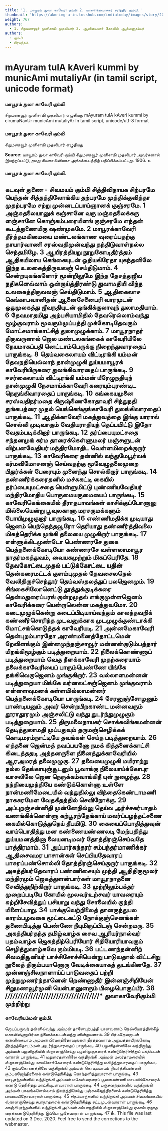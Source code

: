 ```yaml
---
title: '1. மாயூரம் துலா காவேரி கும்மி 2. மாணிக்கவாசகர் சரித்திர கும்மி.'
thumbnail: 'https://akm-img-a-in.tosshub.com/indiatoday/images/story/201911/saffron-770x433.jpeg?NbdQ1v2j67d5MD8B8kZ1Vck7M6rseCRO'
weight: 767
authors:
  - 1. சிறுமணவூர் முனிசாமி முதலியார் 2. ஆவிடையார் கோவில் ஆத்மனாதய்யர்
authors:
  - கும்மி
  - பிரபந்தம்
---
```


# mAyuram tulA kAveri kummi by municAmi mutaliyAr (in tamil script, unicode format)



### மாயூரம் துலா காவேரி கும்மி
சிறுமணவூர் முனிசாமி முதலியார் எழுதியது
mAyuram tulA kAveri kummi
by cirumaNavUr municAmi mutaliyAr
In tamil script, unicode/utf-8 format



### மாயூரம் துலா காவேரி கும்மி
சிறுமணவூர் முனிசாமி முதலியார் எழுதியது

**Source:**
மாயூரம் துலா காவேரி கும்மி
சிறுமணவூர் முனிசாமி முதலியார்
அவர்களால் இயற்றப்பட்டு,
தமது சிவகாமிவிலாச அச்சுக்கூடத்திற் பதிப்பிக்கப்பட்டது.
1906.
உ

### மாயூரம் துலா காவேரி கும்மி.

கடவுள் துணை - சிவமயம்
கும்மி
சித்திவிநாயக சிற்பரமே யெந்தன்
சித்தத்திலோங்கிய தற்பரமே
முத்திக்குவித்தா முதற்பரமே சற்று
முன்னடப்பாய்ஞானக் குஞ்சரமே. 1
அஞ்சுதலையானுக் கஞ்சானே வரு
மஞ்சுதலைக்கரு ளஞ்சானே
கொஞ்சும்பரையிளங் குஞ்சரமே எந்தன்
கூடத்துணையிரு ஷண்முகமே. 2
மாயூரக்காவேரி தீர்த்தமகிமையை
மண்டலங்காண வுரைப்பதற்கு
தாயார்வாணி சரஸ்வதிமுன்வந்து
தந்திடுவாள்நல்ல செந்தமிழே. 3
ஆயிரத்தியறு நூறுகோடிதீர்த்தம்
ஆதிகயிலாய கெங்கையுடன்
ஓதியகிரேதா யுகந்தனிலே இந்த
உலகைத்திருவலஞ் செய்திடுமாம். 4
சென்றயுகங்களோர் மூன்றிலுமே இந்த
தேசத்துஜீவ நதிகளெல்லாம்
ஒன்றாய்த்திரண்டு துலாமதியி லிந்த
உலகைத்திருவலஞ் செய்திடுமாம். 5
ஆதிகைலாச கெங்காபவானிதன்
ஆனைசேனைபரி வாரமுடன்
ஓதுமுலகத்து ஜீவநதியுடன்
ஒங்கிக்குலாவுந் துலாமதியாம். 6
தேவமாதமிது அற்பசியாமிதில்
தேவரெல்லாம்வந்து மூழ்குவராம்
மூவரும்முப்பத்தி முக்கோடிதேவரும்
மோட்சமாங்காட்சித் துலாமுழுக்காம். 7
மாயூரநாதர் திருவருளால் ஜெல
மண்டலகங்கைக் காவேரியிலே
நேயமாகப்பதி னெட்டாம்பெருக்கு
நிறைந்துவாரதைப் பாருங்கடி. 8
தெய்வகைலாயம் விட்டிரங்கி யம்மன்
தேவநதியெல்லாந் தான்முழுகி
துய்யமாயூரக் காவேரியிருகரை
துலங்கிவாரதைப் பாருங்கடி. 9
ஈசர்கைலாயம் விட்டிரங்கி யம்மன்
யீரேழுநதியுந் தான்முழுகி
நேசமாய்க்காவேரி கரையும்புரண்டிட
நெருங்கிவாரதைப் பாருங்கடி. 10
கங்கையமுனை சரஸ்வதிநர்மதை
கிருஷ்ணைகோதாவரி சிந்துநதி
துங்கபத்ரை முதல் யெங்கெங்குங்காவேரி
துலங்கிவாரதைப் பாருங்கடி. 11
ஆதிக்காவேரி மகத்துவத்தை இங்கு
யாரால் சொல்லி முடிவாகும்
வேதியராதியுந் தெப்பமிட்டு இதோ
வேதம்படிக்கிறார் பாருங்கடி. 12
தர்ப்பையுமட்சதை சந்தனமுங் கர்ம
தாரைக்கெள்ளுமலர் மஞ்சளுடன்
விற்பனவேதியர் மந்திரமோதிட
வெள்ளமிறைக்குறார் பாருங்கடி. 13
காவேரிகரை தன்னில் வந்துமேபூர்வக்
கர்மவிமோசனஞ் செய்வதற்கு
மூவேழுதலைமுறை பிதுர்க்கள் பேரையும்
முனைந்து சொல்கிறார் பாருங்கடி. 14
தண்ணீர்க்கரைதனில் மச்சுகட்டி கையில்
தர்ப்பையுமட்சதை யெள்ளுமிட்டு
புண்ணியவேதியர் மந்திரமோதிய
பொருமையருமையைப் பாருங்கடி. 15
காவேரிகெங்கையில் தீராதபாவங்கள்
காசிக்குப்போனாலு மில்லையென்று
பூவுலகாளு மரசருமக்களும்
போயிமுழுகுறார் பாருங்கடி. 16
எண்ணிமதிக்க முடியாது ஜெனம்
யெந்தெந்தவூரோ தெரியாது
தண்ணீர்த்திவலை மிகத்தெரிக்க முங்கி
தலையை முழுகிறார் பாருங்கடி. 17
எள்ளுக்கிடமுண்டோ பெண்ணரசே துகை
யெத்தனைக்கோடியோ கண்ணரசே
வள்ளலாமாயூர நாதர்மகத்துவம்,
வையகமுற்றும் மிகப்பெரிதே. 18
தேவகோட்டைமுதல் பட்டுக்கோட்டை யதின்
தென்கரைமட்டக் குளம்புமுதல்
தேவசைலநெல் வேலிதிருச்செந்தூர்
தெய்வஸ்தலத்துப் பலஜெனமும். 19
சிங்கைசிலோனெட்டு தூத்துக்குடிக்கரை
தென்மதுரைப்பரங் குன்றமுதல்
எங்குமுள்ளஜெனம் காவேரிக்கரை
யென்றாலென்ன மகத்துவமோ. 20
கடைமுழுக்கென்று கடைப்பிடியாய்வந்தும்
காலந்தவறிக் கண்ணீர்சொரிந்த
முடவனுக்காக முடமுழுக்குண்டாக்கி
மோட்சங்கொடுத்தக் காவேரியடி. 21
அன்னமேகாவேரி தென்புறம்பாரதோ
அரண்மனைத்தோட்டமென் றேவிளங்கும்
இன்னமுந்தஞ்சாவூர் மன்னன்குடும்பத்தார்
யிறங்கிமூழ்கும் படித்துறையாம். 22
நிலைக்கொண்ணாப் படித்துறையாம் வெகு
நீளக்காவேரி முதற்கரையாம்
தலைக்காவேரியைப் பாரும்பெண்ணே யிங்கே
தங்கிவெகுஜெனம் முங்குகிறார். 23
வல்லாளமன்னன் படித்துறையா மிங்கே
வர்னலட்சஞ்ஜெனம் முங்குவராம்
எள்ளளவுமனக் கள்ளமில்லாமன்னர்
யெத்தனைக்கோடியோ பாருங்கடி. 24
சேரனுஞ்சோழனும் பாண்டியனும் அவர்
சென்றபிறகாண்ட மன்னவரும்
தூராதூரமும் அஞ்சலிட்டு வந்து
துடர்ந்துமுழுகும் படித்துறையாம். 25
திருமலைநாயகர் சொக்கலிங்கமன்னன்
தேடித்துலாமதி முப்பதுவும்
தருமஞ்செழிக்கக் கொடிமரம்நாட்டியே
தவங்கள் செய்த படித்துறையாம். 26
எத்தனை ஜென்மத் தவப்பயனோ நமக்
கித்தனைக்காட்சி கிடைத்ததடி
அத்தனருளை நினைத்துக்காவேரியில்
ஆரஅமரத் தலைமுழுகு. 27
தலையைமுழுகி மயிராற்று நல்ல
தேங்காயுஞ்சூடனும் பூவாங்கு
நிலையாய்க்கோபுர வாசலிலே ஜென
நெருக்கம்வாங்கிநீ யுள் நுழைந்து. 28
நந்தியைமுந்தியே கண்டுக்கொள்ளு உள்ளே
நான்மணிமேடையில் வந்துதில்லு
விந்தைகெண்டாமணி நாகசுரமேள
வேதகீதத்தில் செவிநோக்கு. 29
அப்புறஞ்சன்னிதி முன்னேநில்லு தெய்வ
அர்ச்சகர்பாதம் வணங்கிக்கொள்ளு
கற்பூரந்தேங்காய் மலர்ப்பழந்தட்சணை
கையில்கொடுத்துநெய் தீபமிடு. 30
கையைப்பொதித்துவுன் வாய்பொதித்து மன
கண்ணையண்ணலடி மேற்பதித்து
துய்யமனத்தினா லையனடிமலர்
தோத்திரஞ்செய்வதே பாத்திரமாம். 31
அப்பார்சுந்தரர் சம்பந்தர்மாணிக்கர்
ஆதிசைவமர பாசான்கள்
செப்பியதேவாரப் பாசுரப்பண்சொல்லி
தோத்திரஞ்செய்குறார் பாருங்கடி. 32
அகத்தியர்தேவாரப் பண்ணிசையும் முந்தி
ஆதிதிருமூலர் மந்திரமும்
ஜெகத்துளன்பார்கள் மாயூரநாதனை
சேவித்துநிற்கிறார் பாருங்கடி. 33
முற்றிலும்பக்தர் முறைப்படியே கோயில்
மூலவர்உற்சவர் யாவரையும்
சுற்றிசேவித்துப் பசியாறு வந்து
சோலையில் குந்தி யிளைப்பாறு. 34
பாக்குவெற்றிலைத் தானருந்துபல
காரம்பழவகை மூட்டைகட்டு
நோக்குஞ்செனங்கள் துணைபிடித்து பெண்ணே
நீயுமிருப்பிடஞ் சென்றமரு. 35
அகத்தியர்தந்த தமிழ்வாழ்க சைவ
ஆரியர்நால்வர் பதம்வாழ்க
ஜெகத்திற்பெரியோர் சிறியோரியாவரும்
செழித்துவாழ்கவே கும்மியடி. 36
பட்டணந்தன்னிற் சிலமதிசூனியர்
பாச்சிசோச்சியென்று பாடுவதால்
விட்டசிறு நூலைத் திரும்பயானொரு
வேடிக்கையாகத் துடங்கினதே. 37
முன்னஞ்சிலநாளாய்ப் பாடுவதைப் பற்றி
முற்றுமுணர்ந்தானென் றெண்ணாதீர்
இன்னஞ்சிறியேன் சிறுமணவூர்முனி
யென்பானுளரும் பிழைபொருப்பீர். 38
/*/*/*/*/*/*/*/*/*/*/*/*/*/*/*/*/*/*/*/*/*/*/*/*/*/*/*/*/*/*/*/*/*/*/*/*/*
**துலாகாவேரிகும்மி முற்றிற்று**
--------------

### காவேரியம்மன் கும்மி.

ஜெயப்பருவந் தன்னில்வந்து அம்மன்
தானேயுற்பத்தி யானவளாம்
நெல்லிமரத்தின்கீழ் மகாவிஷ்ணுபிர்மா
நினைக்கஉடன்வந்து னின்றவளாம். 39
பிர்மதேவருடன் கன்னிகையாம் அம்மன்
பிர்மாதிதோஷங்கள் தீர்த்தவளாம்
அறுபத்தாயிரங்கோடி தீர்த்தத்தோடம்மன்
அடர்ந்துவாரதைப் பாருங்கடி. 40
பழனிதன்னிலே வந்திருந்து அம்மன்
பழனிநதியில் ஸ்நானஞ்செய்து
பழனிமுருகரைக் கண்டுதெரிசித்துப்
பக்தியுடன் வாராள் பாருங்கடி. 41
மதுரைதன்னிலே வந்திறங்கி அம்மன்
மலர்தாமரையில் ஸ்நானஞ்செய்து
மாயசொக்கேசரைக் கண்டுதெரிசித்து
மகிழ்ந்துவாரதைப் பாருங்கடி. 42
கும்பகோணத்திலே வந்திறங்கி அம்மன்
கொடியபாபம் நிவர்த்திபண்ணி
கும்பகஜேந்திரனைக் கண்டுதெரிசித்து
கொந்தளித்துவாராள் பாருங்கடி. 43
மாயூரந்தன்னில் வந்திறங்கி அம்மன்
மகேஸ்வரரைப் பூசைபண்ணி
மாயலிங்கேசரைக் கண்டு தெரிசித்து
மாட்சியுடன்வாராள் பாருங்கடி. 44
பஞ்சனந்தன்னில் வந்திறங்கி அம்மன்
பாவங்களெல்லாம் நிவர்த்திசெய்து
பஞ்சகஜேந்திரனைக் கண்டுதெரிசித்து
பாவையிதோவாராள் பாருங்கடி. 45
சிதம்பரந்தனில் வந்திறங்கி அம்மன்
சிவகங்கையில் ஸ்நானஞ்செய்து
சபாநாதரைக் கண்டுதெரிசித்து
சட்டமுடன்வாராள் பாருங்கடி. 46
காஞ்சிபுரந்தன்னில் வந்திறங்கி அம்மன்
கம்பாநதியில் ஸ்நானஞ்செய்து
ஏகாம்பரநாத ரைக்கண்டுதெரிசித்து
இப்பொழுதேவாராள் பாருங்கடி. 47
_____________&______________
This file was last updated on 3 Dec. 2020.
Feel free to send the corrections to the webmaster.